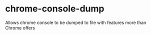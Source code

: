 # chrome-console-dump
Allows chrome console to be dumped to file with features more than Chrome offers
